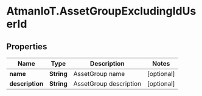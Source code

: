 # AtmanIoT.AssetGroupExcludingIdUserId

## Properties

Name | Type | Description | Notes
------------ | ------------- | ------------- | -------------
**name** | **String** | AssetGroup name | [optional] 
**description** | **String** | AssetGroup description | [optional] 


